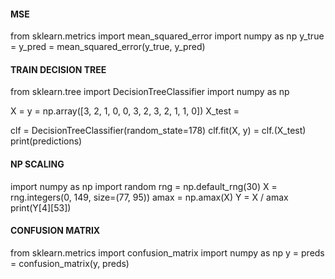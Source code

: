 #### MSE
from sklearn.metrics import mean_squared_error
import numpy as np
y_true = 
y_pred = 
mean_squared_error(y_true, y_pred)

#### TRAIN DECISION TREE
from sklearn.tree import DecisionTreeClassifier
import numpy as np

X = 
y = np.array([3, 2, 1, 0, 0, 3, 2, 3, 2, 1, 1, 0])
X_test = 

clf = DecisionTreeClassifier(random_state=178)
clf.fit(X, y)
 = clf.(X_test)
print(predictions)

#### NP SCALING
import numpy as np
import random
rng = np.default_rng(30)
X = rng.integers(0, 149, size=(77, 95))
amax = np.amax(X)
Y = X / amax
print(Y[4][53])

#### CONFUSION MATRIX
from sklearn.metrics import confusion_matrix
import numpy as np
y = 
preds = 
confusion_matrix(y, preds)


